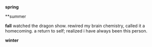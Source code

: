 
**spring**

**summer

**fall**
watched the dragon show. rewired my brain chemistry, called it a homecoming. a return to self; realized i have always been this person. 

**winter**
